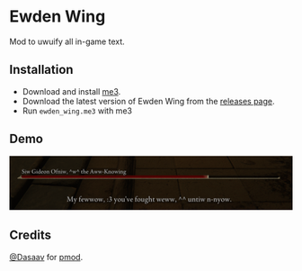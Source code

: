 # Ewden Wing

Mod to uwuify all in-game text.

## Installation

* Download and install [me3](https://github.com/garyttierney/me3/releases/latest).
* Download the latest version of Ewden Wing from the [releases page](https://github.com/axd1x8a/ewden_wing/releases/latest).
* Run `ewden_wing.me3` with me3

## Demo

![Demo](/demo/demo.png)

## Credits

[@Dasaav](https://github.com/Dasaav-dsv) for [pmod](https://github.com/Dasaav-dsv/pmod).
